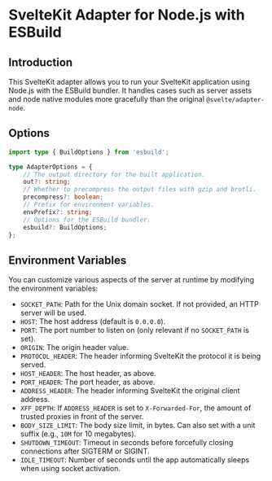 # SvelteKit Adapter for Node.js with ESBuild

## Introduction

This SvelteKit adapter allows you to run your SvelteKit application using Node.js with the ESBuild bundler.
It handles cases such as server assets and node native modules more gracefully than the original `@svelte/adapter-node`.

## Options

```ts
import type { BuildOptions } from 'esbuild';

type AdapterOptions = {
    // The output directory for the built application.
    out?: string;
    // Whether to precompress the output files with gzip and brotli.
    precompress?: boolean;
    // Prefix for environment variables.
    envPrefix?: string;
    // Options for the ESBuild bundler.
    esbuild?: BuildOptions;
};
```

## Environment Variables

You can customize various aspects of the server at runtime by modifying the environment variables:

- `SOCKET_PATH`: Path for the Unix domain socket. If not provided, an HTTP server will be used.
- `HOST`: The host address (default is `0.0.0.0`).
- `PORT`: The port number to listen on (only relevant if no `SOCKET_PATH` is set).
- `ORIGIN`: The origin header value.
- `PROTOCOL_HEADER`: The header informing SvelteKit the protocol it is being served.
- `HOST_HEADER`: The host header, as above.
- `PORT_HEADER`: The port header, as above.
- `ADDRESS_HEADER`: The header informing SvelteKit the original client address.
- `XFF_DEPTH`: If `ADDRESS_HEADER` is set to `X-Forwarded-For`, the amount of trusted proxies in front of the server.
- `BODY_SIZE_LIMIT`: The body size limit, in bytes. Can also set with a unit suffix (e.g., `10M` for 10 megabytes).
- `SHUTDOWN_TIMEOUT`: Timeout in seconds before forcefully closing connections after SIGTERM or SIGINT.
- `IDLE_TIMEOUT`: Number of seconds until the app automatically sleeps when using socket activation.
